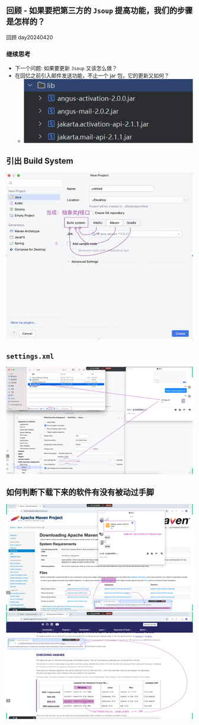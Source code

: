 ## 回顾 - 如果要把第三方的 `Jsoup` 提高功能，我们的步骤是怎样的？
回顾 day20240420

### 继续思考  
- 下一个问题: 如果要更新 `Jsoup` 又该怎么做？
- 在回忆之前引入邮件发送功能，不止一个 jar 包，它的更新又如何？
  - ![img.png](img.png) 

## 引出 Build System  
![img_1.png](img_1.png)

## `settings.xml`
![img_2.png](img_2.png)

## 如何判断下载下来的软件有没有被动过手脚  
![img_3.png](img_3.png)
![img_4.png](img_4.png)
